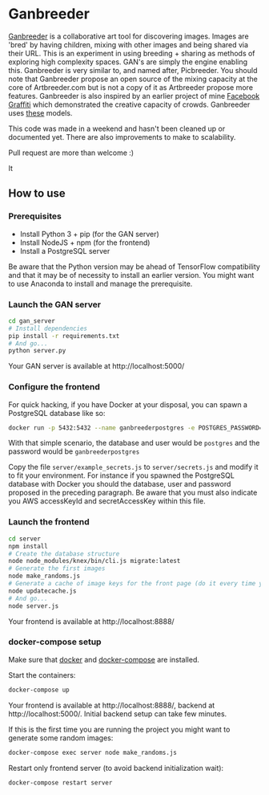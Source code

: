 # Ganbreeder

[Ganbreeder](https://ganbreeder.app) is a collaborative art tool for discovering images. Images are 'bred' by having children, mixing with other images and being shared via their URL. This is an experiment in using breeding + sharing as methods of exploring high complexity spaces. GAN's are simply the engine enabling this. Ganbreeder is very similar to, and named after, Picbreeder. You should note that Ganbreeder propose an open source of the mixing capacity at the core of Artbreeder.com but is not a copy of it as Artbreeder propose more features. Ganbreeder is also inspired by an earlier project of mine [Facebook Graffiti](http://www.joelsimon.net/facebook-graffiti.html) which demonstrated the creative capacity of crowds. Ganbreeder uses [these](https://tfhub.dev/deepmind/biggan-128/2) models.

This code was made in a weekend and hasn't been cleaned up or documented yet. There are also improvements to make to scalability.

Pull request are more than welcome :)

 It 

## How to use

### Prerequisites
* Install Python 3 + pip (for the GAN server)
* Install NodeJS + npm (for the frontend)
* Install a PostgreSQL server

Be aware that the Python version may be ahead of TensorFlow compatibility and that it may be of necessity to install an earlier version. You might want to use Anaconda to install and manage the prerequisite. 

### Launch the GAN server
```bash
cd gan_server
# Install dependencies
pip install -r requirements.txt
# And go...
python server.py
```
Your GAN server is available at http://localhost:5000/

### Configure the frontend
For quick hacking, if you have Docker at your disposal, you can spawn a PostgreSQL database like so:
```bash
docker run -p 5432:5432 --name ganbreederpostgres -e POSTGRES_PASSWORD=ganbreederpostgres -d postgres
```
With that simple scenario, the database and user would be `postgres` and the password would be `ganbreederpostgres`

Copy the file `server/example_secrets.js` to `server/secrets.js` and modify it to fit your environment. For instance if you spawned the PostgreSQL database with Docker you should the database, user and password proposed in the preceding paragraph. Be aware that you must also indicate you AWS accessKeyId and secretAccessKey within this file.

### Launch the frontend
```bash
cd server
npm install
# Create the database structure
node node_modules/knex/bin/cli.js migrate:latest
# Generate the first images
node make_randoms.js
# Generate a cache of image keys for the front page (do it every time you want to update the front page)
node updatecache.js
# And go...
node server.js
```
Your frontend is available at http://localhost:8888/

### docker-compose setup

Make sure that [docker](https://docs.docker.com/install/) and [docker-compose](https://docs.docker.com/compose/install/) are installed.

Start the containers:
```bash
docker-compose up
```
Your frontend is available at http://localhost:8888/, backend at http://localhost:5000/.
Initial backend setup can take few minutes.

If this is the first time you are running the project you might want to generate some random images:
```bash
docker-compose exec server node make_randoms.js
```
Restart only frontend server (to avoid backend initialization wait):
```bash
docker-compose restart server
```

